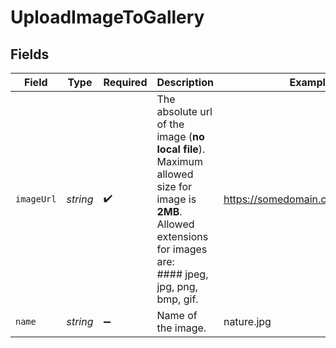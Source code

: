 # UploadImageToGallery


## Fields

| Field                                                                                                                                                            | Type                                                                                                                                                             | Required                                                                                                                                                         | Description                                                                                                                                                      | Example                                                                                                                                                          |
| ---------------------------------------------------------------------------------------------------------------------------------------------------------------- | ---------------------------------------------------------------------------------------------------------------------------------------------------------------- | ---------------------------------------------------------------------------------------------------------------------------------------------------------------- | ---------------------------------------------------------------------------------------------------------------------------------------------------------------- | ---------------------------------------------------------------------------------------------------------------------------------------------------------------- |
| `imageUrl`                                                                                                                                                       | *string*                                                                                                                                                         | :heavy_check_mark:                                                                                                                                               | The absolute url of the image (**no local file**). Maximum allowed size for image is **2MB**.<br/>Allowed extensions for images are:<br/>#### jpeg, jpg, png, bmp, gif.<br/> | https://somedomain.com/image1.jpg                                                                                                                                |
| `name`                                                                                                                                                           | *string*                                                                                                                                                         | :heavy_minus_sign:                                                                                                                                               | Name of the image.                                                                                                                                               | nature.jpg                                                                                                                                                       |